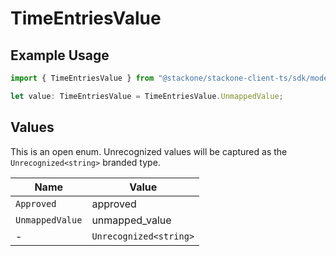 # TimeEntriesValue

## Example Usage

```typescript
import { TimeEntriesValue } from "@stackone/stackone-client-ts/sdk/models/shared";

let value: TimeEntriesValue = TimeEntriesValue.UnmappedValue;
```

## Values

This is an open enum. Unrecognized values will be captured as the `Unrecognized<string>` branded type.

| Name                   | Value                  |
| ---------------------- | ---------------------- |
| `Approved`             | approved               |
| `UnmappedValue`        | unmapped_value         |
| -                      | `Unrecognized<string>` |